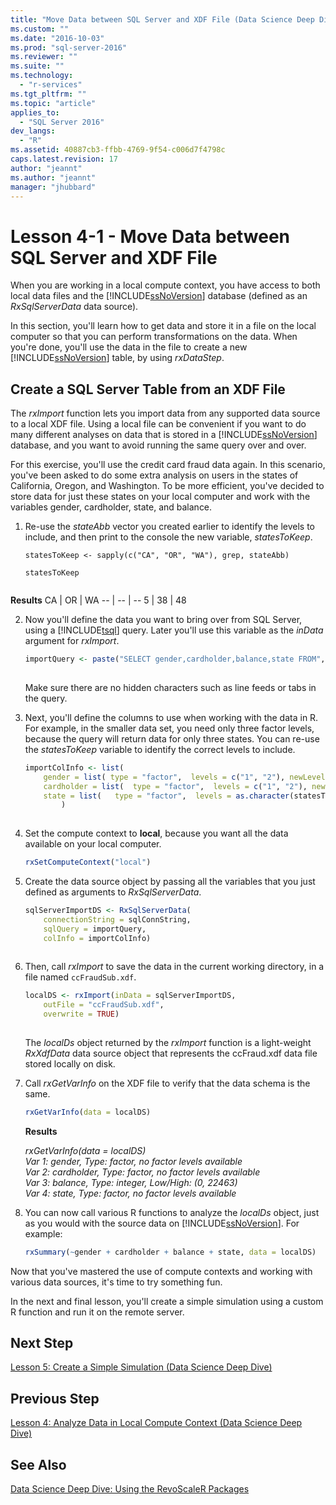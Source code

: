 ```yaml
---
title: "Move Data between SQL Server and XDF File (Data Science Deep Dive) | Microsoft Docs"
ms.custom: ""
ms.date: "2016-10-03"
ms.prod: "sql-server-2016"
ms.reviewer: ""
ms.suite: ""
ms.technology: 
  - "r-services"
ms.tgt_pltfrm: ""
ms.topic: "article"
applies_to: 
  - "SQL Server 2016"
dev_langs: 
  - "R"
ms.assetid: 40887cb3-ffbb-4769-9f54-c006d7f4798c
caps.latest.revision: 17
author: "jeannt"
ms.author: "jeannt"
manager: "jhubbard"
---
```

# Lesson 4-1 - Move Data between SQL Server and XDF File
When you are working in a local compute context, you have access to both local data files and the [!INCLUDE[ssNoVersion](../../includes/ssnoversion-md.md)] database (defined as an *RxSqlServerData* data source).  
  
In this section, you'll learn how to get data and store it in a file on the local computer so that you can perform transformations on the data. When you're done, you'll use the data in the file to create a new [!INCLUDE[ssNoVersion](../../includes/ssnoversion-md.md)] table, by using *rxDataStep*.  
  
## Create a SQL Server Table from an XDF File  

The *rxImport* function lets you import data from any supported data source to a local XDF file. Using a local file can be convenient if you want to do many different analyses on data that is stored in a [!INCLUDE[ssNoVersion](../../includes/ssnoversion-md.md)] database, and you want to avoid running the same query over and over.  
  
For this exercise, you'll use the credit card fraud data again. In this scenario, you've been asked to do some extra analysis on users in the states of California, Oregon, and Washington. To be more efficient, you've decided to store data for just these states on your local computer and work with the variables gender, cardholder, state, and balance.  
  
1.  Re-use the *stateAbb* vector you created earlier to identify the levels to include, and then print to the console the new variable, *statesToKeep*.  
  
    ```  
    statesToKeep <- sapply(c("CA", "OR", "WA"), grep, stateAbb)   
  
    statesToKeep  
  
    ```  
 **Results**
CA |  OR  | WA 
-- | -- | --
 5 |  38  | 48 
  
2.  Now you'll define the data you want to bring over from SQL Server, using a [!INCLUDE[tsql](../../includes/tsql-md.md)] query.  Later you'll use this variable as the *inData* argument for *rxImport*.  
  
    ```R  
    importQuery <- paste("SELECT gender,cardholder,balance,state FROM",  sqlFraudTable,  "WHERE (state = 5 OR state = 38 OR state = 48)")  
  
    ```  
  
    Make sure there are no hidden characters such as line feeds or tabs in the query.  
  
3.  Next, you'll define the columns to use when working with the data in R.  
  For example, in the smaller data set, you need only three factor levels, because the query will return data for only three states.  You can re-use the *statesToKeep* variable to identify the correct levels to include.  
  
    ```R  
    importColInfo <- list(   
        gender = list( type = "factor",  levels = c("1", "2"), newLevels = c("Male", "Female")),       
        cardholder = list(  type = "factor",  levels = c("1", "2"), newLevels = c("Principal", "Secondary")),     
        state = list(   type = "factor",  levels = as.character(statesToKeep), newLevels = names(statesToKeep))   
            )  
  
    ```  
  
4.  Set  the compute context to **local**, because you want all the data available on your local computer.  
  
    ```R  
    rxSetComputeContext("local")   
    ```  
  
5.  Create the data source object by passing all the variables that you just defined as arguments to *RxSqlServerData*.  
  
    ```R  
    sqlServerImportDS <- RxSqlServerData(  
        connectionString = sqlConnString,   
        sqlQuery = importQuery,   
        colInfo = importColInfo)  
  
    ```  
  
6.  Then, call *rxImport* to save the data in the current working directory, in a file named `ccFraudSub.xdf`.  
  
    ```R  
    localDS <- rxImport(inData = sqlServerImportDS,   
        outFile = "ccFraudSub.xdf",    
        overwrite = TRUE)  
  
    ```  
  
    The *localDs* object returned by the *rxImport* function is a light-weight *RxXdfData* data source object that represents the ccFraud.xdf data file stored locally on disk.  
  
7.  Call *rxGetVarInfo* on the XDF file to verify that the data schema is the same.  
  
    ```R  
    rxGetVarInfo(data = localDS)   
    ```  
    **Results**
    
    *rxGetVarInfo(data = localDS)*    
    *Var 1: gender, Type: factor, no factor levels available*    
    *Var 2: cardholder, Type: factor, no factor levels available*    
    *Var 3: balance, Type: integer, Low/High: (0, 22463)*    
    *Var 4: state, Type: factor, no factor levels available*
  
8.  You can now call various R functions to analyze the *localDs* object, just as you would with the source data on [!INCLUDE[ssNoVersion](../../includes/ssnoversion-md.md)]. For example:  
  
    ```R  
    rxSummary(~gender + cardholder + balance + state, data = localDS)    
    ```  
  
Now that you've mastered the use of compute contexts and working with various data sources, it's time to try something fun.  
  
In the next and final lesson, you'll create a simple simulation using a custom R function and run it on the remote server.  
  
## Next Step  
[Lesson 5: Create a Simple Simulation &#40;Data Science Deep Dive&#41;](../../advanced-analytics/r-services/lesson-5-create-a-simple-simulation-data-science-deep-dive.md)  
  
## Previous Step  
[Lesson 4: Analyze Data in Local Compute Context &#40;Data Science Deep Dive&#41;](../../advanced-analytics/r-services/lesson-4-analyze-data-in-local-compute-context-data-science-deep-dive.md)  
  
## See Also  
[Data Science Deep Dive: Using the RevoScaleR Packages](../../advanced-analytics/r-services/data-science-deep-dive-using-the-revoscaler-packages.md)  
  
  
  
